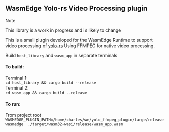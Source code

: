 ## WasmEdge Yolo-rs Video Processing plugin 

> [!NOTE]  
> This library is a work in progress and is likely to change

This is a small plugin developed for the WasmEdge Runtime to support video processing of [yolo-rs](https://github.com/Charles-Schleich/yolo-rs)
Using FFMPEG for native video processing. 

Build `host_library` and `wasm_app` in separate terminals

#### To build:
Terminal 1:  
`cd host_library && cargo build --release`  
Terminal 2:  
`cd wasm_app && cargo build --release`  

#### To run:
From project root  
`WASMEDGE_PLUGIN_PATH=/home/charles/we/yolo_ffmpeg_plugin/targe/release   wasmedge  ./target/wasm32-wasi/release/wasm_app.wasm` 